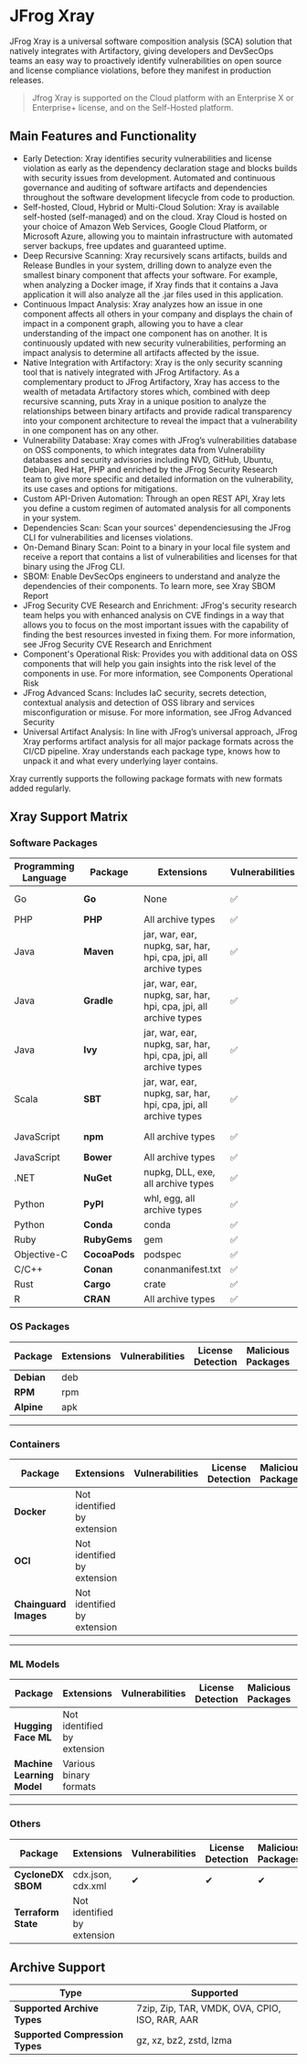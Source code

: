 # JFrog Xray

JFrog Xray is a universal software composition analysis (SCA) solution that natively integrates with Artifactory, giving developers and DevSecOps teams an easy way to proactively identify vulnerabilities on open source and license compliance violations, before they manifest in production releases.

> Jfrog Xray is supported on the Cloud platform with an Enterprise X or Enterprise+ license, and on the Self-Hosted platform.

## Main Features and Functionality

* Early Detection: Xray identifies security vulnerabilities and license violation as early as the dependency declaration stage and blocks builds with security issues from development. Automated and continuous governance and auditing of software artifacts and dependencies throughout the software development lifecycle from code to production.
* Self-hosted, Cloud, Hybrid or Multi-Cloud Solution: Xray is available self-hosted (self-managed) and on the cloud. Xray Cloud is hosted on your choice of Amazon Web Services, Google Cloud Platform, or Microsoft Azure, allowing you to maintain infrastructure with automated server backups, free updates and guaranteed uptime.
* Deep Recursive Scanning: Xray recursively scans artifacts, builds and Release Bundles in your system, drilling down to analyze even the smallest binary component that affects your software. For example, when analyzing a Docker image, if Xray finds that it contains a Java application it will also analyze all the .jar files used in this application.
* Continuous Impact Analysis: Xray analyzes how an issue in one component affects all others in your company and displays the chain of impact in a component graph, allowing you to have a clear understanding of the impact one component has on another. It is continuously updated with new security vulnerabilities, performing an impact analysis to determine all artifacts affected by the issue.
* Native Integration with Artifactory: Xray is the only security scanning tool that is natively integrated with JFrog Artifactory. As a complementary product to JFrog Artifactory, Xray has access to the wealth of metadata Artifactory stores which, combined with deep recursive scanning, puts Xray in a unique position to analyze the relationships between binary artifacts and provide radical transparency into your component architecture to reveal the impact that a vulnerability in one component has on any other.
* Vulnerability Database: Xray comes with JFrog’s vulnerabilities database on OSS components, to which integrates data from Vulnerability databases and security advisories including NVD, GitHub, Ubuntu, Debian, Red Hat, PHP and enriched by the JFrog Security Research team to give more specific and detailed information on the vulnerability, its use cases and options for mitigations.
* Custom API-Driven Automation: Through an open REST API, Xray lets you define a custom regimen of automated analysis for all components in your system.
* Dependencies Scan: Scan your sources' dependenciesusing the JFrog CLI for vulnerabilities and licenses violations.
* On-Demand Binary Scan: Point to a binary in your local file system and receive a report that contains a list of vulnerabilities and licenses for that binary using the JFrog CLI.
* SBOM: Enable DevSecOps engineers to understand and analyze the dependencies of their components. To learn more, see Xray SBOM Report
* JFrog Security CVE Research and Enrichment: JFrog's security research team helps you with enhanced analysis on CVE findings in a way that allows you to focus on the most important issues with the capability of finding the best resources invested in fixing them. For more information, see JFrog Security CVE Research and Enrichment
* Component's Operational Risk: Provides you with additional data on OSS components that will help you gain insights into the risk level of the components in use. For more information, see Components Operational Risk
* JFrog Advanced Scans: Includes IaC security, secrets detection, contextual analysis and detection of OSS library and services misconfiguration or misuse. For more information, see JFrog Advanced Security
* Universal Artifact Analysis: In line with JFrog’s universal approach, JFrog Xray performs artifact analysis for all major package formats across the CI/CD pipeline. Xray understands each package type, knows how to unpack it and what every underlying layer contains.

Xray currently supports the following package formats with new formats added regularly.

## Xray Support Matrix

### Software Packages

<table data-full-width="true"><thead><tr><th>Programming Language</th><th>Package</th><th>Extensions</th><th>Vulnerabilities</th><th>License Detection</th><th>Malicious Packages</th><th>Operational Risk</th><th>Dependencies</th></tr></thead><tbody><tr><td>Go</td><td><strong>Go</strong></td><td>None</td><td><span data-gb-custom-inline data-tag="emoji" data-code="2705">✅</span></td><td><span data-gb-custom-inline data-tag="emoji" data-code="2705">✅</span></td><td><span data-gb-custom-inline data-tag="emoji" data-code="2705">✅</span></td><td></td><td>Docker/OCI Only</td></tr><tr><td>PHP</td><td><strong>PHP</strong></td><td>All archive types</td><td><span data-gb-custom-inline data-tag="emoji" data-code="2705">✅</span></td><td><span data-gb-custom-inline data-tag="emoji" data-code="2705">✅</span></td><td><span data-gb-custom-inline data-tag="emoji" data-code="2705">✅</span></td><td></td><td></td></tr><tr><td>Java</td><td><strong>Maven</strong></td><td>jar, war, ear, nupkg, sar, har, hpi, cpa, jpi, all archive types</td><td><span data-gb-custom-inline data-tag="emoji" data-code="2705">✅</span></td><td><span data-gb-custom-inline data-tag="emoji" data-code="2705">✅</span></td><td><span data-gb-custom-inline data-tag="emoji" data-code="2705">✅</span></td><td><span data-gb-custom-inline data-tag="emoji" data-code="2705">✅</span></td><td>Docker/OCI Only</td></tr><tr><td>Java</td><td><strong>Gradle</strong></td><td>jar, war, ear, nupkg, sar, har, hpi, cpa, jpi, all archive types</td><td><span data-gb-custom-inline data-tag="emoji" data-code="2705">✅</span></td><td><span data-gb-custom-inline data-tag="emoji" data-code="2705">✅</span></td><td></td><td><span data-gb-custom-inline data-tag="emoji" data-code="2705">✅</span></td><td></td></tr><tr><td>Java</td><td><strong>Ivy</strong></td><td>jar, war, ear, nupkg, sar, har, hpi, cpa, jpi, all archive types</td><td><span data-gb-custom-inline data-tag="emoji" data-code="2705">✅</span></td><td><span data-gb-custom-inline data-tag="emoji" data-code="2705">✅</span></td><td></td><td><span data-gb-custom-inline data-tag="emoji" data-code="2705">✅</span></td><td></td></tr><tr><td>Scala</td><td><strong>SBT</strong></td><td>jar, war, ear, nupkg, sar, har, hpi, cpa, jpi, all archive types</td><td><span data-gb-custom-inline data-tag="emoji" data-code="2705">✅</span></td><td><span data-gb-custom-inline data-tag="emoji" data-code="2705">✅</span></td><td></td><td><span data-gb-custom-inline data-tag="emoji" data-code="2705">✅</span></td><td></td></tr><tr><td>JavaScript</td><td><strong>npm</strong></td><td>All archive types</td><td><span data-gb-custom-inline data-tag="emoji" data-code="2705">✅</span></td><td><span data-gb-custom-inline data-tag="emoji" data-code="2705">✅</span></td><td><span data-gb-custom-inline data-tag="emoji" data-code="2705">✅</span></td><td><span data-gb-custom-inline data-tag="emoji" data-code="2705">✅</span></td><td>Docker/OCI Only</td></tr><tr><td>JavaScript</td><td><strong>Bower</strong></td><td>All archive types</td><td><span data-gb-custom-inline data-tag="emoji" data-code="2705">✅</span></td><td><span data-gb-custom-inline data-tag="emoji" data-code="2705">✅</span></td><td><span data-gb-custom-inline data-tag="emoji" data-code="2705">✅</span></td><td></td><td></td></tr><tr><td>.NET</td><td><strong>NuGet</strong></td><td>nupkg, DLL, exe, all archive types</td><td><span data-gb-custom-inline data-tag="emoji" data-code="2705">✅</span></td><td><span data-gb-custom-inline data-tag="emoji" data-code="2705">✅</span></td><td><span data-gb-custom-inline data-tag="emoji" data-code="2705">✅</span></td><td></td><td></td></tr><tr><td>Python</td><td><strong>PyPI</strong></td><td>whl, egg, all archive types</td><td><span data-gb-custom-inline data-tag="emoji" data-code="2705">✅</span></td><td><span data-gb-custom-inline data-tag="emoji" data-code="2705">✅</span></td><td><span data-gb-custom-inline data-tag="emoji" data-code="2705">✅</span></td><td></td><td>Docker/OCI Only</td></tr><tr><td>Python</td><td><strong>Conda</strong></td><td>conda</td><td><span data-gb-custom-inline data-tag="emoji" data-code="2705">✅</span></td><td><span data-gb-custom-inline data-tag="emoji" data-code="2705">✅</span></td><td><span data-gb-custom-inline data-tag="emoji" data-code="2705">✅</span></td><td></td><td></td></tr><tr><td>Ruby</td><td><strong>RubyGems</strong></td><td>gem</td><td><span data-gb-custom-inline data-tag="emoji" data-code="2705">✅</span></td><td><span data-gb-custom-inline data-tag="emoji" data-code="2705">✅</span></td><td><span data-gb-custom-inline data-tag="emoji" data-code="2705">✅</span></td><td></td><td></td></tr><tr><td>Objective-C</td><td><strong>CocoaPods</strong></td><td>podspec</td><td><span data-gb-custom-inline data-tag="emoji" data-code="2705">✅</span></td><td><span data-gb-custom-inline data-tag="emoji" data-code="2705">✅</span></td><td></td><td></td><td></td></tr><tr><td>C/C++</td><td><strong>Conan</strong></td><td>conanmanifest.txt</td><td><span data-gb-custom-inline data-tag="emoji" data-code="2705">✅</span></td><td><span data-gb-custom-inline data-tag="emoji" data-code="2705">✅</span></td><td><span data-gb-custom-inline data-tag="emoji" data-code="2705">✅</span></td><td></td><td></td></tr><tr><td>Rust</td><td><strong>Cargo</strong></td><td>crate</td><td><span data-gb-custom-inline data-tag="emoji" data-code="2705">✅</span></td><td><span data-gb-custom-inline data-tag="emoji" data-code="2705">✅</span></td><td><span data-gb-custom-inline data-tag="emoji" data-code="2705">✅</span></td><td></td><td></td></tr><tr><td>R</td><td><strong>CRAN</strong></td><td>All archive types</td><td><span data-gb-custom-inline data-tag="emoji" data-code="2705">✅</span></td><td><span data-gb-custom-inline data-tag="emoji" data-code="2705">✅</span></td><td><span data-gb-custom-inline data-tag="emoji" data-code="2705">✅</span></td><td></td><td></td></tr></tbody></table>

### OS Packages

<table data-full-width="true"><thead><tr><th>Package</th><th>Extensions</th><th>Vulnerabilities</th><th>License Detection</th><th>Malicious Packages</th><th>Operational Risk</th></tr></thead><tbody><tr><td><strong>Debian</strong></td><td>deb</td><td></td><td></td><td></td><td></td></tr><tr><td><strong>RPM</strong></td><td>rpm</td><td></td><td></td><td></td><td></td></tr><tr><td><strong>Alpine</strong></td><td>apk</td><td></td><td></td><td></td><td></td></tr></tbody></table>

***

### Containers

<table data-full-width="true"><thead><tr><th>Package</th><th>Extensions</th><th>Vulnerabilities</th><th>License Detection</th><th>Malicious Packages</th><th>Operational Risk</th></tr></thead><tbody><tr><td><strong>Docker</strong></td><td>Not identified by extension</td><td></td><td></td><td></td><td></td></tr><tr><td><strong>OCI</strong></td><td>Not identified by extension</td><td></td><td></td><td></td><td></td></tr><tr><td><strong>Chainguard Images</strong></td><td>Not identified by extension</td><td></td><td></td><td></td><td></td></tr></tbody></table>

***

### ML Models

| Package                    | Extensions                  | Vulnerabilities | License Detection | Malicious Packages | Operational Risk |
| -------------------------- | --------------------------- | --------------- | ----------------- | ------------------ | ---------------- |
| **Hugging Face ML**        | Not identified by extension |                 |                   |                    |                  |
| **Machine Learning Model** | Various binary formats      |                 |                   |                    |                  |

***

### Others

<table data-full-width="true"><thead><tr><th>Package</th><th>Extensions</th><th>Vulnerabilities</th><th>License Detection</th><th>Malicious Packages</th><th>Operational Risk</th><th>Dependencies</th></tr></thead><tbody><tr><td><strong>CycloneDX SBOM</strong></td><td>cdx.json, cdx.xml</td><td>✔</td><td>✔</td><td>✔</td><td>✔</td><td>✔</td></tr><tr><td><strong>Terraform State</strong></td><td>Not identified by extension</td><td></td><td></td><td></td><td></td><td></td></tr></tbody></table>

## Archive Support

| Type                            | Supported                                      |
| ------------------------------- | ---------------------------------------------- |
| **Supported Archive Types**     | 7zip, Zip, TAR, VMDK, OVA, CPIO, ISO, RAR, AAR |
| **Supported Compression Types** | gz, xz, bz2, zstd, lzma                        |
